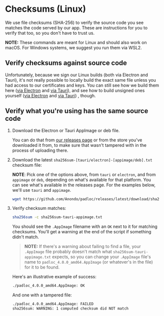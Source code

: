 # Checksums (Linux)

We use file checksums (SHA-256) to verify the source code you see matches the
code served by our app. These are instructions for you to verify that too, so
you don't have to trust us.

**NOTE:** These commands are meant for Linux and should also work on macOS. For
Windows systems, we suggest you run them via WSL2.

## Verify checksums against source code

Unfortunately, because we sign our Linux builds (both via Electron and Tauri),
it's not really possible to locally build the exact same file unless you had
access to our certificates and keys. You can still see how we build them here
([via Electron](https://github.com/Anondo/padloc/blob/ea05def083df89823d7c15c7bbeb6ef1a1b40383/.github/workflows/publish-release.yml#L166)
and
[via Tauri](https://github.com/Anondo/padloc/blob/ea05def083df89823d7c15c7bbeb6ef1a1b40383/.github/workflows/publish-release.yml#L116)),
and see how to build unsigned ones yourself
([via Electron](https://github.com/Anondo/padloc/blob/ea05def083df89823d7c15c7bbeb6ef1a1b40383/.github/workflows/build-electron.yml)
and
[via Tauri](https://github.com/Anondo/padloc/blob/ea05def083df89823d7c15c7bbeb6ef1a1b40383/.github/workflows/build-tauri.yml))
, though.

## Verify what you're using has the same source code

1. Download the Electron or Tauri AppImage or deb file.

    You can do that from
    [our releases page](https://github.com/Anondo/padloc/releases) or from the
    store you've downloaded it from, to make sure that wasn't tampered with in
    the process of uploading there.

2. Download the latest `sha256sum-[tauri/electron]-[appimage/deb].txt` checksum
   file:

    **NOTE**: Pick one of the options above, from `tauri` or `electron`, and
    from `appimage` or `deb`, depending on what's available for that platform.
    You can see what's available in the releases page. For the examples below,
    we'll use `tauri` and `appimage`.

    ```bash
    wget https://github.com/Anondo/padloc/releases/latest/download/sha256sum-tauri-appimage.txt
    ```

3. Verify checksum matches:

    ```bash
    sha256sum -c sha256sum-tauri-appimage.txt
    ```

    You should see the `.AppImage` filename with an `OK` next to it for matching
    checksums. You'll get a warning at the end of the script if something didn't
    match.

    > **NOTE:** If there's a warning about failing to find a file, your
    > `.AppImage` file probably doesn't match what
    > `sha256sum-tauri-appimage.txt` expects, so you can change your `.AppImage`
    > file's name to `padloc_4.0.0_amd64.AppImage` (or whatever's in the file)
    > for it to be found.

    Here's an illustrative example of success:

    ```txt
    ./padloc_4.0.0_amd64.AppImage: OK
    ```

    And one with a tampered file:

    ```txt
    ./padloc_4.0.0_amd64.AppImage: FAILED
    sha256sum: WARNING: 1 computed checksum did NOT match
    ```
